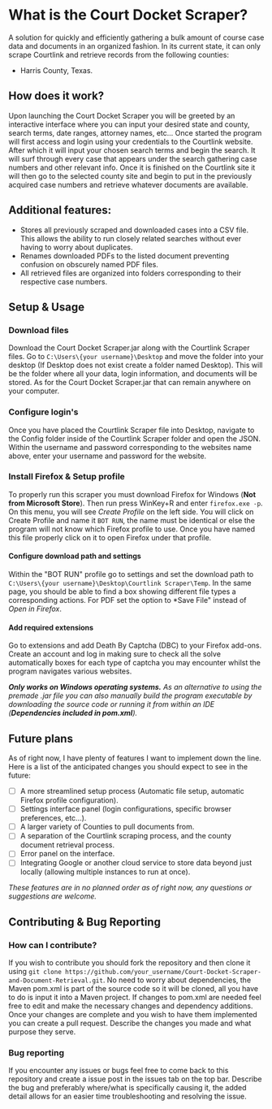 # What is the Court Docket Scraper?
A solution for quickly and efficiently gathering a bulk amount of course case data and documents in an organized fashion. In its current state, it can only scrape Courtlink and retrieve records from the following counties:
- Harris County, Texas.
## How does it work?
Upon launching the Court Docket Scraper you will be greeted by an interactive interface where you can input your desired state and county, search terms, date ranges, attorney names, etc... Once started the program will first access and login using your credentials to the Courtlink website. After which it will input your chosen search terms and begin the search. It will surf through every case that appears under the search gathering case numbers and other relevant info. Once it is finished on the Courtlink site it will then go to the selected county site and begin to put in the previously acquired case numbers and retrieve whatever documents are available.
## Additional features:
- Stores all previously scraped and downloaded cases into a CSV file. This allows the ability to run closely related searches without ever having to worry about duplicates.
- Renames downloaded PDFs to the listed document preventing confusion on obscurely named PDF files.
- All retrieved files are organized into folders corresponding to their respective case numbers.
## Setup & Usage
### Download files
Download the Court Docket Scraper.jar along with the Courtlink Scraper files. Go to `C:\Users\{your username}\Desktop` and move the folder into your desktop (If Desktop does not exist create a folder named Desktop). This will be the folder where all your data, login information, and documents will be stored. As for the Court Docket Scraper.jar that can remain anywhere on your computer.
### Configure login's
Once you have placed the Courtlink Scraper file into Desktop, navigate to the Config folder inside of the Courtlink Scraper folder and open the JSON. Within the username and password corresponding to the websites name above, enter your username and password for the website.
### Install Firefox & Setup profile
To properly run this scraper you must download Firefox for Windows (**Not from Microsoft Store**). Then run press WinKey+R and enter `firefox.exe -p`. On this menu, you will see *Create Profile* on the left side. You will click on Create Profile and name it `BOT RUN`, the name must be identical or else the program will not know which Firefox profile to use. Once you have named this file properly click on it to open Firefox under that profile. 
#### Configure download path and settings
Within the "BOT RUN" profile go to settings and set the download path to `C:\Users\{your username}\Desktop\Courtlink Scraper\Temp`. In the same page, you should be able to find a box showing different file types a corresponding actions. For PDF set the option to *Save File" instead of *Open in Firefox*.
#### Add required extensions
Go to extensions and add Death By Captcha (DBC) to your Firefox add-ons. Create an account and log in making sure to check all the solve automatically boxes for each type of captcha you may encounter whilst the program navigates various websites.

***Only works on Windows operating systems.***
*As an alternative to using the premade .jar file you can also manually build the program executable by downloading the source code or running it from within an IDE (**Dependencies included in pom.xml**).*

## Future plans 
As of right now, I have plenty of features I want to implement down the line. Here is a list of the anticipated changes you should expect to see in the future:
- [ ] A more streamlined setup process (Automatic file setup, automatic Firefox profile configuration).
- [ ] Settings interface panel (login configurations, specific browser preferences, etc...).
- [ ] A larger variety of Counties to pull documents from.
- [ ] A separation of the Courtlink scraping process, and the county document retrieval process.
- [ ] Error panel on the interface.
- [ ] Integrating Google or another cloud service to store data beyond just locally (allowing multiple instances to run at once).

*These features are in no planned order as of right now, any questions or suggestions are welcome.*

## Contributing & Bug Reporting
### How can I contribute?
If you wish to contribute you should fork the repository and then clone it using `git clone https://github.com/your_username/Court-Docket-Scraper-and-Document-Retrieval.git`. No need to worry about dependencies, the Maven pom.xml is part of the source code so it will be cloned, all you have to do is input it into a Maven project. If changes to pom.xml are needed feel free to edit and make the necessary changes and dependency additions. Once your changes are complete and you wish to have them implemented you can create a pull request. Describe the changes you made and what purpose they serve.
### Bug reporting
If you encounter any issues or bugs feel free to come back to this repository and create a issue post in the issues tab on the top bar. Describe the bug and preferably where/what is specifically causing it, the added detail allows for an easier time troubleshooting and resolving the issue.
